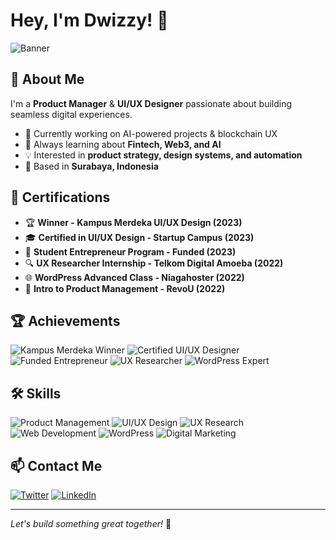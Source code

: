 # Hey, I'm Dwizzy! 👋

![Banner](https://pbs.twimg.com/media/GlCv7qUaYAAztEh?format=jpg&name=large)

## 🚀 About Me

I'm a **Product Manager** & **UI/UX Designer** passionate about building seamless digital experiences.

- 🔭 Currently working on AI-powered projects & blockchain UX
- 🌱 Always learning about **Fintech, Web3, and AI**
- 💡 Interested in **product strategy, design systems, and automation**
- 📍 Based in **Surabaya, Indonesia**  
  
## 📜 Certifications

- 🏆 **Winner - Kampus Merdeka UI/UX Design (2023)**  
- 🎓 **Certified in UI/UX Design - Startup Campus (2023)**  
- 🚀 **Student Entrepreneur Program - Funded (2023)**  
- 🔍 **UX Researcher Internship - Telkom Digital Amoeba (2022)**  
- 🌐 **WordPress Advanced Class - Niagahoster (2022)**  
- 🎯 **Intro to Product Management - RevoU (2022)**  

## 🏆 Achievements

![Kampus Merdeka Winner](https://img.shields.io/badge/Kampus%20Merdeka%20Winner-%235A3E9C?style=flat&logo=hackthebox&logoColor=white)  ![Certified UI/UX Designer](https://img.shields.io/badge/Certified%20UI%2FUX%20Designer-%235A3E9C?style=flat&logo=adobe&logoColor=white)  ![Funded Entrepreneur](https://img.shields.io/badge/Funded%20Entrepreneur-%235A3E9C?style=flat&logo=startup&logoColor=white)  ![UX Researcher](https://img.shields.io/badge/UX%20Researcher-%235A3E9C?style=flat&logo=researchgate&logoColor=white)  ![WordPress Expert](https://img.shields.io/badge/WordPress%20Expert-%235A3E9C?style=flat&logo=wordpress&logoColor=white)  

## 🛠 Skills

![Product Management](https://img.shields.io/badge/Product%20Management-%235A3E9C?style=flat&logo=producthunt&logoColor=white)  ![UI/UX Design](https://img.shields.io/badge/UI%2FUX%20Design-%235A3E9C?style=flat&logo=figma&logoColor=white)  ![UX Research](https://img.shields.io/badge/UX%20Research-%235A3E9C?style=flat&logo=readthedocs&logoColor=white)  ![Web Development](https://img.shields.io/badge/Web%20Development-%235A3E9C?style=flat&logo=html5&logoColor=white)  ![WordPress](https://img.shields.io/badge/WordPress-%235A3E9C?style=flat&logo=wordpress&logoColor=white)  ![Digital Marketing](https://img.shields.io/badge/Digital%20Marketing-%235A3E9C?style=flat&logo=google&logoColor=white)  

## 📫 Contact Me

[![Twitter](https://img.shields.io/badge/Twitter-%235A3E9C?style=flat&logo=twitter&logoColor=white)](https://twitter.com/dwizzy)  [![LinkedIn](https://img.shields.io/badge/LinkedIn-%235A3E9C?style=flat&logo=linkedin&logoColor=white)](https://www.linkedin.com/in/dwirijal/)  

---

*Let's build something great together!* 🚀
